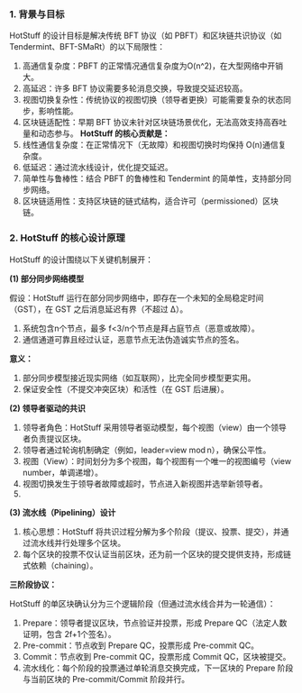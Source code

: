 ### 1. 背景与目标
HotStuff 的设计目标是解决传统 BFT 协议（如 PBFT）和区块链共识协议（如 Tendermint、BFT-SMaRt）的以下局限性：
1. 高通信复杂度：PBFT 的正常情况通信复杂度为O(n^2)，在大型网络中开销大。
2. 高延迟：许多 BFT 协议需要多轮消息交换，导致提交延迟较高。
3. 视图切换复杂性：传统协议的视图切换（领导者更换）可能需要复杂的状态同步，影响性能。
4. 区块链适配性：早期 BFT 协议未针对区块链场景优化，无法高效支持高吞吐量和动态参与。
**HotStuff 的核心贡献是：**
1. 线性通信复杂度：在正常情况下（无故障）和视图切换时均保持 O(n)通信复杂度。
2. 低延迟：通过流水线设计，优化提交延迟。
3. 简单性与鲁棒性：结合 PBFT 的鲁棒性和 Tendermint 的简单性，支持部分同步网络。
4. 区块链适用性：支持区块链的链式结构，适合许可（permissioned）区块链。

### 2. HotStuff 的核心设计原理

HotStuff 的设计围绕以下关键机制展开：

**(1) 部分同步网络模型**

假设：HotStuff 运行在部分同步网络中，即存在一个未知的全局稳定时间（GST），在 GST 之后消息延迟有界（不超过 Δ）。
1. 系统包含n个节点，最多 f<3/n个节点是拜占庭节点（恶意或故障）。
2. 通信通道可靠且经过认证，恶意节点无法伪造诚实节点的签名。
   
**意义：**

1. 部分同步模型接近现实网络（如互联网），比完全同步模型更实用。
2. 保证安全性（不提交冲突区块）和活性（在 GST 后进展）。
   
**(2) 领导者驱动的共识**

1. 领导者角色：HotStuff 采用领导者驱动模型，每个视图（view）由一个领导者负责提议区块。
2. 领导者通过轮询机制确定（例如，leader=view mod n），确保公平性。
3. 视图（View）：时间划分为多个视图，每个视图有一个唯一的视图编号（view number，单调递增）。
4. 视图切换发生于领导者故障或超时，节点进入新视图并选举新领导者。
5. 
**(3) 流水线（Pipelining）设计**

1. 核心思想：HotStuff 将共识过程分解为多个阶段（提议、投票、提交），并通过流水线并行处理多个区块。
2. 每个区块的投票不仅认证当前区块，还为前一个区块的提交提供支持，形成链式依赖（chaining）。
   
**三阶段协议：**

HotStuff 的单区块确认分为三个逻辑阶段（但通过流水线合并为一轮通信）：
1. Prepare：领导者提议区块，节点验证并投票，形成 Prepare QC（法定人数证明，包含 2f+1个签名）。
2. Pre-commit：节点收到 Prepare QC，投票形成 Pre-commit QC。
3. Commit：节点收到 Pre-commit QC，投票形成 Commit QC，区块被提交。
4. 流水线化：每个阶段的投票通过单轮消息交换完成，下一区块的 Prepare 阶段与当前区块的 Pre-commit/Commit 阶段并行。





